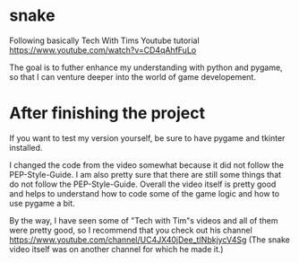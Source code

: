 # snake
Following basically Tech With Tims Youtube tutorial
https://www.youtube.com/watch?v=CD4qAhfFuLo

The goal is to futher enhance my understanding with python and pygame, so that I can venture deeper into the world of game developement.

# After finishing the project
If you want to test my version yourself, be sure to have pygame and tkinter installed.

I changed the code from the video somewhat because it did not follow the PEP-Style-Guide.
I am also pretty sure that there are still some things that do not follow the PEP-Style-Guide.
Overall the video itself is pretty good and helps to understand how to code some of the game logic and how to use pygame a bit.

By the way, I have seen some of "Tech with Tim"s videos and all of them were pretty good, so I recommend that you check out his channel https://www.youtube.com/channel/UC4JX40jDee_tINbkjycV4Sg
(The snake video itself was on another channel for which he made it.)
